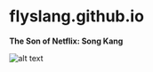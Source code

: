 # flyslang.github.io
**The Son of Netflix: Song Kang**


![alt text](https://www.pinterest.ph/pin/462744930479133771/)
